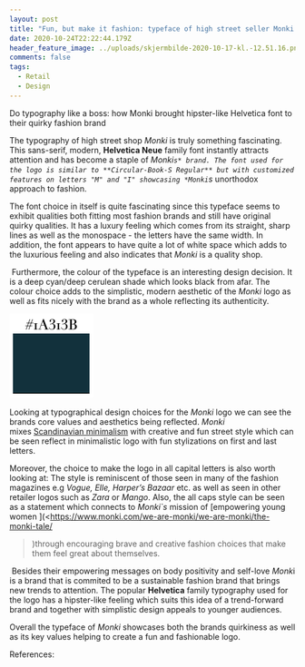 ```yaml
---
layout: post
title: "Fun, but make it fashion: typeface of high street seller Monki "
date: 2020-10-24T22:22:44.179Z
header_feature_image: ../uploads/skjermbilde-2020-10-17-kl.-12.51.16.png
comments: false
tags:
  - Retail
  - Design
---
```

Do typography like a boss: how Monki brought hipster-like Helvetica font to their quirky fashion brand

The typography of high street shop *Monki* is truly something fascinating. This sans-serif, modern, **Helvetica Neue** family font instantly attracts attention and has become a staple of *Monki`s* brand. The font used for the logo is similar to **Circular-Book-S Regular** but with customized features on letters "M" and "I" showcasing *Monki`s* unorthodox approach to fashion.

The font choice in itself is quite fascinating since this typeface seems to exhibit qualities both fitting most fashion brands and still have original quirky qualities. It has a luxury feeling which comes from its straight, sharp lines as well as the monospace - the letters have the same width. In addition, the font appears to have quite a lot of white space which adds to the luxurious feeling and also indicates that *Monki* is a quality shop.  

 Furthermore, the colour of the typeface is an interesting design decision. It is a deep cyan/deep cerulean shade which looks black from afar. The colour choice adds to the simplistic, modern aesthetic of the *Monki* logo as well as fits nicely with the brand as a whole reflecting its authenticity. 

![Colour of Monki typeface](../uploads/skjermbilde-2020-10-29-kl.-23.23.01.png)

Looking at typographical design choices for the *Monki* logo we can see the brands core values and aesthetics being reflected. *Monki* mixes [Scandinavian minimalism](https://hmgroup.com/brands/monki.html) with creative and fun street style which can be seen reflect in minimalistic logo with fun stylizations on first and last letters. 

Moreover, the choice to make the logo in all capital letters is also worth looking at: The style is reminiscent of those seen in many of the fashion magazines e.g *Vogue, Elle, Harper’s Bazaar* etc. as well as seen in other retailer logos such as *Zara* or *Mango*. Also, the all caps style can be seen as a statement which connects to *Monki`s* mission of \[empowering young women ](<https://www.monki.com/we-are-monki/we-are-monki/the-monki-tale/

> )through encouraging brave and creative fashion choices that make them feel great about themselves. 

 Besides their empowering messages on body positivity and self-love *Monk*i is a brand that is commited to be a sustainable fashion brand that brings new trends to attention. The popular **Helvetica** family typography used for the logo has a hipster-like feeling which suits this idea of a trend-forward brand and together with simplistic design appeals to younger audiences.

Overall the typeface of *Monki* showcases both the brands quirkiness as well as its key values helping to create a fun and fashionable logo. 

References: